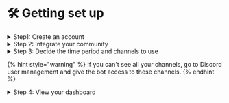 # 🛠 Getting set up

<details>

<summary>Step1: Create an account</summary>

Head over to [https://www.togethercrew.com/login](https://app.togethercrew.com/login/) to create an account for your community. After selecting _Try now_ and accepting our Privacy Policy and Terms of Services, you will be asked to connect your Discord community&#x20;

![](<../.gitbook/assets/Screen Shot 2023-02-23 at 16.48.41.png>)



</details>

<details>

<summary>Step 2: Integrate your community</summary>

On the following screen, log in to Discord using your preferred method (email or scan the QR Code), and select the community. The bot will be automatically installed on your server.&#x20;

If you don't see your Discord community, you do not have the necessary permission to install the bot. Please contact your Discord server admin.



![](<../.gitbook/assets/Screen Shot 2023-02-23 at 16.49.31.png>)![](<../.gitbook/assets/Screen Shot 2023-02-23 at 16.49.40.png>)



</details>

<details>

<summary>Step 3: Decide the time period and channels to use </summary>

Let's start with the fun part: Working with data. In this step you can select your time period and what channels to analyze. We suggest as a default time period one month.&#x20;

![](<../.gitbook/assets/Screen Shot 2023-02-23 at 16.50.17.png>)![](<../.gitbook/assets/Screen Shot 2023-02-23 at 16.50.37.png>)

By default the bot does not have access to gated channels. Gated channels are those channels in Discord for which members need a specific Discord tag. They have a little lock symbol at the top right of the hashtag. To include these channels into your health metrics you need to do a couple of steps in of Discord.&#x20;

The following instructions is for only one channel. But if you have grouped your channels, you can also do these modifications for the channel group.

* Navigate to the channel you want to import on Discord&#x20;

<!---->

* Go to the settings for that specific channel (select the wheel on the right of the channel name)&#x20;

![](<../.gitbook/assets/Screen Shot 2023-04-21 at 23.24.34.png>)

* Select Permissions (left sidebar), and then in the middle of the screen check Advanced permissions&#x20;

<img src="../.gitbook/assets/Screen Shot 2023-04-21 at 23.46.25.png" alt="" data-size="original">

* Select the plus sign to the right of Roles/Members and under members select TogetherCrew bot&#x20;

![](<../.gitbook/assets/Screen Shot 2023-04-21 at 23.50.20.png>)

* With the TogetherCrew Bot selected, under Advanced Permissions, make sure that \[View channel] and \[Read message history] are marked as \[✓]&#x20;

![](<../.gitbook/assets/Screen Shot 2023-04-21 at 23.23.57.png>)



</details>

{% hint style="warning" %}
If you can't see all your channels, go to Discord user management and give the bot access to these channels.&#x20;
{% endhint %}

<details>

<summary>Step 4: View your dashboard</summary>

Go to Community Insights to see how healthy your community is.&#x20;

Read the [Explainer](../how-to/explainer-community-activity-level.md) to understand how the charts help you grow and sustain your community.&#x20;

<img src="../.gitbook/assets/Screen Shot 2023-01-28 at 08.53.51.png" alt="" data-size="original">

</details>
